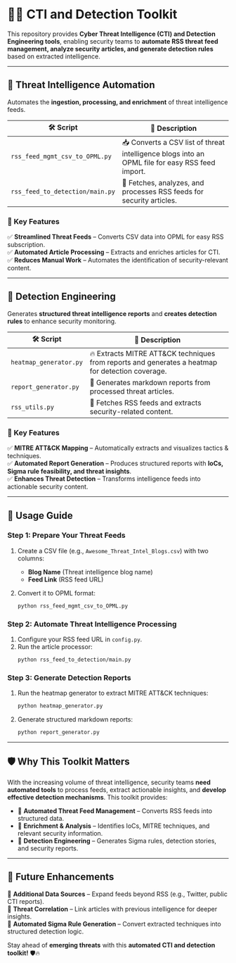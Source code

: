 # 🕵️‍♂️ CTI and Detection Toolkit  

This repository provides **Cyber Threat Intelligence (CTI) and Detection Engineering tools**, enabling security teams to **automate RSS threat feed management, analyze security articles, and generate detection rules** based on extracted intelligence.

---

## 📡 Threat Intelligence Automation  

Automates the **ingestion, processing, and enrichment** of threat intelligence feeds.

| 🛠️ **Script** | 📌 **Description** |
|--------------|-----------------|
| `rss_feed_mgmt_csv_to_OPML.py` | 📥 Converts a CSV list of threat intelligence blogs into an OPML file for easy RSS feed import. |
| `rss_feed_to_detection/main.py` | 📰 Fetches, analyzes, and processes RSS feeds for security articles. |

### **🔹 Key Features**  
✅ **Streamlined Threat Feeds** – Converts CSV data into OPML for easy RSS subscription.  
✅ **Automated Article Processing** – Extracts and enriches articles for CTI.  
✅ **Reduces Manual Work** – Automates the identification of security-relevant content.  

---

## 🎯 Detection Engineering  

Generates **structured threat intelligence reports** and **creates detection rules** to enhance security monitoring.

| 🛠️ **Script** | 📌 **Description** |
|--------------|-----------------|
| `heatmap_generator.py` | 🔥 Extracts MITRE ATT&CK techniques from reports and generates a heatmap for detection coverage. |
| `report_generator.py` | 📝 Generates markdown reports from processed threat articles. |
| `rss_utils.py` | 📡 Fetches RSS feeds and extracts security-related content. |

### **🔹 Key Features**  
✅ **MITRE ATT&CK Mapping** – Automatically extracts and visualizes tactics & techniques.  
✅ **Automated Report Generation** – Produces structured reports with **IoCs, Sigma rule feasibility, and threat insights**.  
✅ **Enhances Threat Detection** – Transforms intelligence feeds into actionable security content.  

---

## 📌 **Usage Guide**  

### **Step 1: Prepare Your Threat Feeds**  
1. Create a CSV file (e.g., `Awesome_Threat_Intel_Blogs.csv`) with two columns:  
   - **Blog Name** (Threat intelligence blog name)  
   - **Feed Link** (RSS feed URL)  

2. Convert it to OPML format:  
   ```bash
   python rss_feed_mgmt_csv_to_OPML.py
   ```

### **Step 2: Automate Threat Intelligence Processing**  
1. Configure your RSS feed URL in `config.py`.  
2. Run the article processor:  
   ```bash
   python rss_feed_to_detection/main.py
   ```

### **Step 3: Generate Detection Reports**  
1. Run the heatmap generator to extract MITRE ATT&CK techniques:  
   ```bash
   python heatmap_generator.py
   ```

2. Generate structured markdown reports:  
   ```bash
   python report_generator.py
   ```

---

## 🛡️ **Why This Toolkit Matters**  
With the increasing volume of threat intelligence, security teams **need automated tools** to process feeds, extract actionable insights, and **develop effective detection mechanisms**. This toolkit provides:  

- 📡 **Automated Threat Feed Management** – Converts RSS feeds into structured data.  
- 🔎 **Enrichment & Analysis** – Identifies IoCs, MITRE techniques, and relevant security information.  
- 🚀 **Detection Engineering** – Generates Sigma rules, detection stories, and security reports.  

---

## 🚀 **Future Enhancements**  
🔹 **Additional Data Sources** – Expand feeds beyond RSS (e.g., Twitter, public CTI reports).  
🔹 **Threat Correlation** – Link articles with previous intelligence for deeper insights.  
🔹 **Automated Sigma Rule Generation** – Convert extracted techniques into structured detection logic.  

Stay ahead of **emerging threats** with this **automated CTI and detection toolkit!** 🛡️🔥
